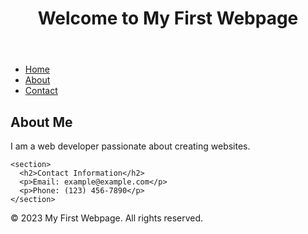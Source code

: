 <!DOCTYPE html>
<html>
<head>
  <title>My First Webpage</title>
</head>
<body>
  <header>
    <h1>Welcome to My First Webpage</h1>
  </header>
  
  <nav>
    <ul>
      <li><a href="#">Home</a></li>
      <li><a href="#">About</a></li>
      <li><a href="#">Contact</a></li>
    </ul>
  </nav>
  
  <main>
    <section>
      <h2>About Me</h2>
      <p>I am a web developer passionate about creating websites.</p>
    </section>
    
    <section>
      <h2>Contact Information</h2>
      <p>Email: example@example.com</p>
      <p>Phone: (123) 456-7890</p>
    </section>
  </main>
  
  <footer>
    <p>&copy; 2023 My First Webpage. All rights reserved.</p>
  </footer>
</body>
</html>
